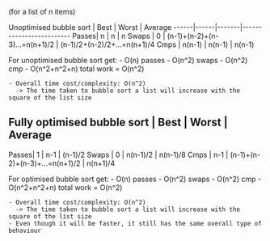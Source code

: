 (for a list of n items)

Unoptimised bubble sort
	  | Best | Worst | Average
------|------|-------|-------------------------
Passes|	n	 |	n	 |	n
Swaps |	0	 |	(n-1)+(n-2)+(n-3)...=n(n+1)/2 | (n-1)/2+(n-2)/2+...=n(n+1)/4
Cmps  | n(n-1) | n(n-1) | n(n-1)

For unoptimised bubble sort get:
	- O(n) passes
	- O(n^2) swaps
	- O(n^2) cmp
	- O(n^2+n^2+n) total work = O(n^2)

	- Overall time cost/complexity: O(n^2)
	  -> The time taken to bubble sort a list will increase with the square of the list size

Fully optimised bubble sort
      | Best | Worst | Average
----------------------------------------------
Passes| 1    | n-1	| (n-1)/2
Swaps | 0    | n(n-1)/2 | n(n-1)/8
Cmps  | n-1  | (n-1)+(n-2)+(n-3)+...=n(n+1)/2 | n(n+1)/4

For optimised bubble sort get:
	- O(n) passes
	- O(n^2) swaps
	- O(n^2) cmp
	- O(n^2+n^2+n) total work = O(n^2)

	- Overall time cost/complexity: O(n^2)
	  -> The time taken to bubble sort a list will increase with the square of the list size
	- Even though it will be faster, it still has the same overall type of behaviour
